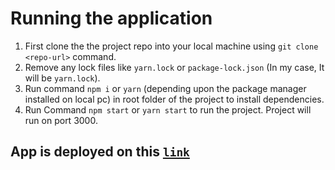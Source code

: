 # Running the application

1. First clone the the project repo into your local machine using `git clone <repo-url>` command.
2. Remove any lock files like `yarn.lock` or `package-lock.json` (In my case, It will be `yarn.lock`).
3. Run command `npm i` or `yarn` (depending upon the package manager installed on local pc) in root folder of the project to install dependencies.
4. Run Command `npm start` or `yarn start` to run the project. Project will run on port 3000.
 
 
 
## App is deployed on this [`link`](https://white-canary.netlify.app/)